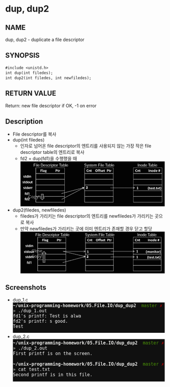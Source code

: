 # dup, dup2
## NAME
dup, dup2 - duplicate a file descriptor
## SYNOPSIS
```
#include <unistd.h>
int dup(int filedes);
int dup2(int filedes, int newfiledes);
```
## RETURN VALUE
Return: new file descriptor if OK, -1 on error
## Description
* File descriptor를 복사
* dup(int filedes)
	* 인자로 넘어온 file descriptor의 엔트리를 사용되지 않는 가장 작은 file descriptor table의 엔트리로 복사
	* fd2 = dup(fd1)을 수행했을 때  
	![dup_desc](./dup_desc.png?raw=true "dup_desc")
* dup2(filedes, newfiledes)
	* filedes가 가리키는 file descriptor의 엔트리를 newfiledes가 가리키는 곳으로 복사
	* 만약 newfiledes가 가리키는 곳에 이미 엔트리가 존재할 경우 닫고 할당
	![dup2_desc](./dup2_desc.png?raw=true "dup2_desc")
## Screenshots
* dup_1.c  
![dup_1](./dup_1.png?raw=true "dup_1")
* dup_2.c  
![dup_2](./dup_2.png?raw=true "dup_2")
